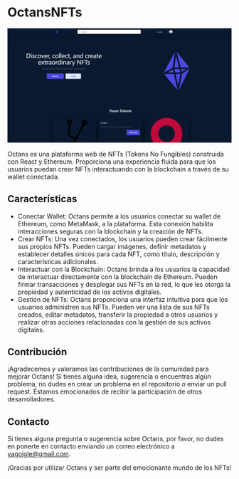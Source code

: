# OctansNFTs

![Página principal de Octans](src/octans/captura_octans.PNG)

Octans es una plataforma web de NFTs (Tokens No Fungibles) construida con React y Ethereum. Proporciona una experiencia fluida para que los usuarios puedan crear NFTs interactuando con la blockchain a través de su wallet conectada.

## Características
* Conectar Wallet: Octans permite a los usuarios conectar su wallet de Ethereum, como MetaMask, a la plataforma. Esta conexión habilita interacciones seguras con la blockchain y la creación de NFTs.
* Crear NFTs: Una vez conectados, los usuarios pueden crear fácilmente sus propios NFTs. Pueden cargar imágenes, definir metadatos y establecer detalles únicos para cada NFT, como título, descripción y características adicionales.
* Interactuar con la Blockchain: Octans brinda a los usuarios la capacidad de interactuar directamente con la blockchain de Ethereum. Pueden firmar transacciones y desplegar sus NFTs en la red, lo que les otorga la propiedad y autenticidad de los activos digitales.
* Gestión de NFTs: Octans proporciona una interfaz intuitiva para que los usuarios administren sus NFTs. Pueden ver una lista de sus NFTs creados, editar metadatos, transferir la propiedad a otros usuarios y realizar otras acciones relacionadas con la gestión de sus activos digitales.

## Contribución
¡Agradecemos y valoramos las contribuciones de la comunidad para mejorar Octans! Si tienes alguna idea, sugerencia o encuentras algún problema, no dudes en crear un problema en el repositorio o enviar un pull request. Estamos emocionados de recibir la participación de otros desarrolladores.

## Contacto
Si tienes alguna pregunta o sugerencia sobre Octans, por favor, no dudes en ponerte en contacto enviando un correo electrónico a yagoigle@gmail.com.

¡Gracias por utilizar Octans y ser parte del emocionante mundo de los NFTs!

